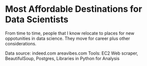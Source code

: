 # Most Affordable Destinations for Data Scientists
  From time to time, people that I know relocate to places for new oppotunities in data science. They move for career plus other considerations. 
  
  Data source: indeed.com areavibes.com
  Tools: EC2 Web scraper, BeautifulSoup, Postgres, Libraries in Python for Analysis
  
  
  
